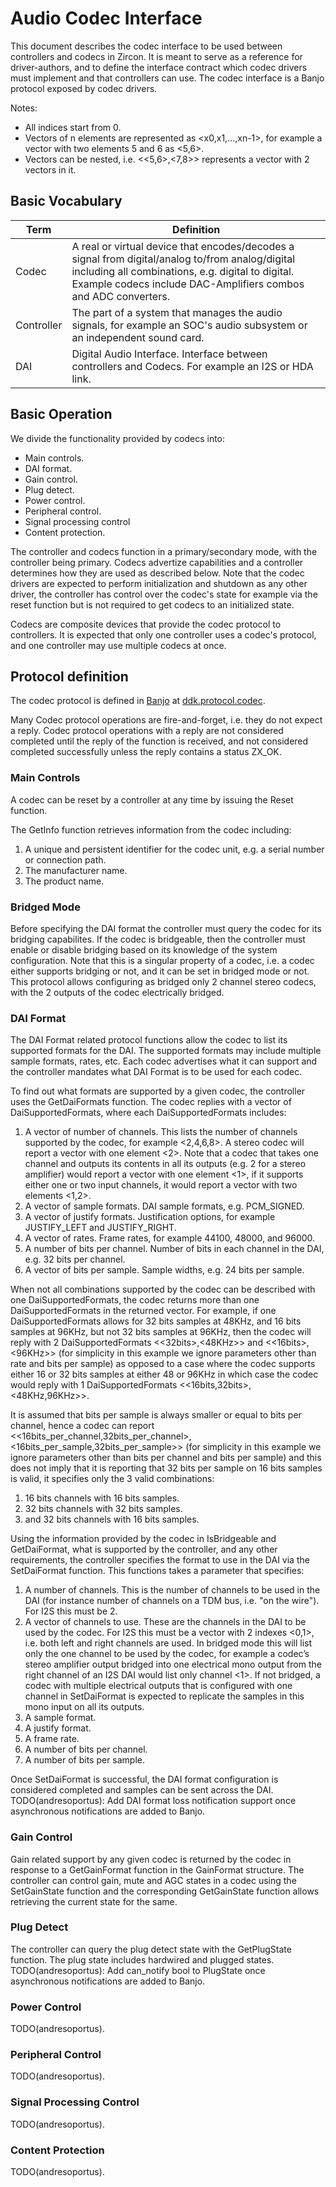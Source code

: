 # Audio Codec Interface

This document describes the codec interface to be used between controllers and codecs in Zircon.  It is meant to serve as a reference for driver-authors, and to define the interface contract which codec drivers must implement and that controllers can use.  The codec interface is a Banjo protocol exposed by codec drivers.

Notes:
- All indices start from 0.
- Vectors of n elements are represented as <x0,x1,...,xn-1>, for example a vector with two elements 5 and 6 as <5,6>.
- Vectors can be nested, i.e. <<5,6>,<7,8>> represents a vector with 2 vectors in it.

## Basic Vocabulary

Term | Definition
-----|-----------
Codec | A real or virtual device that encodes/decodes a signal from digital/analog to/from analog/digital including all combinations, e.g. digital to digital.  Example codecs include DAC-Amplifiers combos and ADC converters.
Controller | The part of a system that manages the audio signals, for example an SOC's audio subsystem or an independent sound card.
DAI | Digital Audio Interface.  Interface between controllers and Codecs.  For example an I2S or HDA link.

## Basic Operation

We divide the functionality provided by codecs into:

- Main controls.
- DAI format.
- Gain control.
- Plug detect.
- Power control.
- Peripheral control.
- Signal processing control
- Content protection.

The controller and codecs function in a primary/secondary mode, with the controller being primary.  Codecs advertize capabilities and a controller determines how they are used as described below.  Note that the codec drivers are expected to perform initialization and shutdown as any other driver, the controller has control over the codec's state for example via the reset function but is not required to get codecs to an initialized state.

Codecs are composite devices that provide the codec protocol to controllers.  It is expected that only one controller uses a codec's protocol, and one controller may use multiple codecs at once.

## Protocol definition

The codec protocol is defined in [Banjo](../ddk/banjo-tutorial.md) at [ddk.protocol.codec](../../system/banjo/ddk.protocol.codec/codec.banjo).

Many Codec protocol operations are fire-and-forget, i.e. they do not expect a reply.  Codec protocol operations with a reply are not considered completed until the reply of the function is received, and not considered completed successfully unless the reply contains a status ZX_OK.

### Main Controls

A codec can be reset by a controller at any time by issuing the Reset function.

The GetInfo function retrieves information from the codec including:
1. A unique and persistent identifier for the codec unit, e.g. a serial number or connection path.
1. The manufacturer name.
1. The product name.

### Bridged Mode

Before specifying the DAI format the controller must query the codec for its bridging capabilites.  If the codec is bridgeable, then the controller must enable or disable bridging based on its knowledge of the system configuration.  Note that this is a singular property of a codec, i.e. a codec either supports bridging or not, and it can be set in bridged mode or not.  This protocol allows configuring as bridged only 2 channel stereo codecs, with the 2 outputs of the codec electrically bridged.

### DAI Format

The DAI Format related protocol functions allow the codec to list its supported formats for the DAI.  The supported formats may include multiple sample formats, rates, etc.  Each codec advertises what it can support and the controller mandates what DAI Format is to be used for each codec.

To find out what formats are supported by a given codec, the controller uses the GetDaiFormats function.  The codec replies with a vector of DaiSupportedFormats, where each DaiSupportedFormats includes:

1. A vector of number of channels.  This lists the number of channels supported by the codec, for example <2,4,6,8>.  A stereo codec will report a vector with one element <2>.  Note that a codec that takes one channel and outputs its contents in all its outputs (e.g. 2 for a stereo amplifier) would report a vector with one element <1>, if it supports either one or two input channels, it would report a vector with two elements <1,2>.
2. A vector of sample formats.  DAI sample formats, e.g. PCM_SIGNED.
3. A vector of justify formats.  Justification options, for example JUSTIFY_LEFT and JUSTIFY_RIGHT.
4. A vector of rates.  Frame rates, for example 44100, 48000, and 96000.
5. A number of bits per channel.  Number of bits in each channel in the DAI, e.g. 32 bits per channel.
6. A vector of bits per sample.  Sample widths, e.g. 24 bits per sample.

When not all combinations supported by the codec can be described with one DaiSupportedFormats, the codec returns more than one DaiSupportedFormats in the returned vector.  For example, if one DaiSupportedFormats allows for 32 bits samples at 48KHz, and 16 bits samples at 96KHz, but not 32 bits samples at 96KHz, then the codec will reply with 2 DaiSupportedFormats <<32bits>,<48KHz>> and <<16bits>,<96KHz>> (for simplicity in this example we ignore parameters other than rate and bits per sample) as opposed to a case where the codec supports either 16 or 32 bits samples at either 48 or 96KHz in which case the codec would reply with 1 DaiSupportedFormats <<16bits,32bits>,<48KHz,96KHz>>.

It is assumed that bits per sample is always smaller or equal to bits per channel, hence a codec can report <<16bits_per_channel,32bits_per_channel>,<16bits_per_sample,32bits_per_sample>> (for simplicity in this example we ignore parameters other than bits per channel and bits per sample) and this does not imply that it is reporting that 32 bits per sample on 16 bits samples is valid, it specifies only the 3 valid combinations:
1. 16 bits channels with 16 bits samples.
2. 32 bits channels with 32 bits samples.
3. and 32 bits channels with 16 bits samples.

Using the information provided by the codec in IsBridgeable and GetDaiFormat, what is supported by the controller, and any other requirements, the controller specifies the format to use in the DAI via the SetDaiFormat function.  This functions takes a parameter that specifies:

1. A number of channels.  This is the number of channels to be used in the DAI (for instance number of channels on a TDM bus, i.e. "on the wire").  For I2S this must be 2.
2. A vector of channels to use.  These are the channels in the DAI to be used by the codec.  For I2S this must be a vector with 2 indexes <0,1>, i.e. both left and right channels are used.  In bridged mode this will list only the one channel to be used by the codec, for example a codec’s stereo amplifier output bridged into one electrical mono output from the right channel of an I2S DAI would list only channel <1>.  If not bridged, a codec with multiple electrical outputs that is configured with one channel in SetDaiFormat is expected to replicate the samples in this mono input on all its outputs.
3. A sample format.
4. A justify format.
5. A frame rate.
6. A number of bits per channel.
7. A number of bits per sample.

Once SetDaiFormat is successful, the DAI format configuration is considered completed and samples can be sent across the DAI.  TODO(andresoportus):  Add DAI format loss notification support once asynchronous notifications are added to Banjo.

### Gain Control

Gain related support by any given codec is returned by the codec in response to a GetGainFormat function in the GainFormat structure.  The controller can control gain, mute and AGC states in a codec using the SetGainState function and the corresponding GetGainState function allows retrieving the current state for the same.

### Plug Detect

The controller can query the plug detect state with the GetPlugState function.  The plug state includes hardwired and plugged states.  TODO(andresoportus):  Add can_notify bool to PlugState once asynchronous notifications are added to Banjo.

### Power Control

TODO(andresoportus).

### Peripheral Control

TODO(andresoportus).

### Signal Processing Control

TODO(andresoportus).

### Content Protection

TODO(andresoportus).
